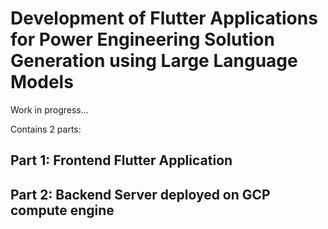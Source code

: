 # Development of Flutter Applications for Power Engineering Solution Generation using Large Language Models
Work in progress...

Contains 2 parts:
## Part 1: Frontend Flutter Application
## Part 2: Backend Server deployed on GCP compute engine
 
